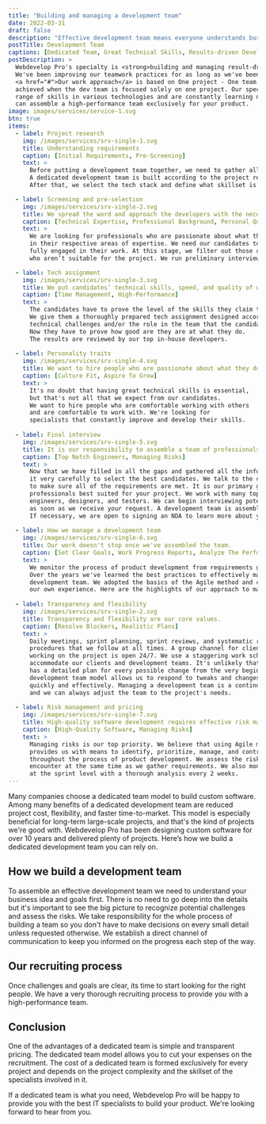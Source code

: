 ```yaml
---
title: "Building and managing a development team"
date: 2022-03-31
draft: false
description: "Effective development team means everyone understands business goals, necessary steps and area of responsibility"
postTitle: Development Team
captions: [Dedicated Team, Great Technical Skills, Results-driven Development, Successful Product]
postDescription: >
  Webdevelop Pro's specialty is <strong>building and managing result-driven development teams.</strong>
  We've been improving our teamwork practices for as long as we've been in the software development business. 
  <a href="#">Our work approach</a> is based on One project - One team rule. We believe the best result is 
  achieved when the dev team is focused solely on one project. Our specialists have a wide 
  range of skills in various technologies and are constantly learning new trends. Webdevelop Pro 
  can assemble a high-performance team exclusively for your product. 
image: images/services/service-1.svg
btn: true
items:
  - label: Project research
    img: /images/services/srv-single-1.svg
    title: Understanding requirements
    caption: [Initial Requirements, Pre-Screening]
    text: >
      Before putting a development team together, we need to gather all the information about the project. 
      A dedicated development team is built according to the project requirements. 
      After that, we select the tech stack and define what skillset is required for the project.

  - label: Screening and pre-selection
    img: /images/services/srv-single-2.svg
    title: We spread the word and approach the developers with the necessary skills
    caption: [Technical Expertise, Professional Background, Personal Qualities, Teamwork Experience]
    text: >
      We are looking for professionals who are passionate about what they do and who are specialists 
      in their respective areas of expertise. We need our candidates to be team players eager to be 
      fully engaged in their work. At this stage, we filter out those candidates 
      who aren’t suitable for the project. We run preliminary interviews to check:

  - label: Tech assignment
    img: /images/services/srv-single-3.svg
    title: We put candidates’ technical skills, speed, and quality of work to a test.
    caption: [Time Management, High-Performance]
    text: >
      The candidates have to prove the level of the skills they claim to have mastered. 
      We give them a thoroughly prepared tech assignment designed according to the project’s 
      technical challenges and/or the role in the team that the candidate is being recruited for. 
      Now they have to prove how good are they are at what they do. 
      The results are reviewed by our top in-house developers.
  
  - label: Personality traits
    img: /images/services/srv-single-4.svg
    title: We want to hire people who are passionate about what they do
    caption: [Culture Fit, Aspire To Grow]
    text: >
      It's no doubt that having great technical skills is essential, 
      but that's not all that we expect from our candidates. 
      We want to hire people who are comfortable working with others 
      and are comfortable to work with. We're looking for 
      specialists that constantly improve and develop their skills.
  
  - label: Final interview
    img: /images/services/srv-single-5.svg
    title: It is our responsibility to assemble a team of professionals
    caption: [Top Notch Engineers, Managing Risks]
    text: >
      Now that we have filled in all the gaps and gathered all the information we go through 
      it very carefully to select the best candidates. We talk to the candidates again 
      to make sure all of the requirements are met. It is our primary goal to find 
      professionals best suited for your project. We work with many top-notch web 
      engineers, designers, and testers. We can begin interviewing potential candidates 
      as soon as we receive your request. A development team is assembled within a few weeks. 
      If necessary, we are open to signing an NDA to learn more about your project.
  
  - label: How we manage a development team
    img: /images/services/srv-single-6.svg
    title: Our work doesn't stop once we've assembled the team.
    caption: [Set Clear Goals, Work Progress Reports, Analyze The Performance, Check The Results]
    text: >
      We monitor the process of product development from requirements gathering to launch. 
      Over the years we've learned the best practices to effectively manage a dedicated 
      development team. We adopted the basics of the Agile method and combined them with 
      our own experience. Here are the highlights of our approach to managing development teams:
  
  - label: Transparency and flexibility
    img: /images/services/srv-single-2.svg
    title: Transparency and flexibility are our core values.
    caption: [Resolve Blockers, Realistic Plans]
    text: >
      Daily meetings, sprint planning, sprint reviews, and systematic reports are standard 
      procedures that we follow at all times. A group channel for clients and everyone 
      working on the project is open 24/7. We use a staggering work schedule to equally 
      accommodate our clients and development teams. It's unlikely that every project 
      has a detailed plan for every possible change from the very beginning. A dedicated 
      development team model allows us to respond to tweaks and changes in the project 
      quickly and effectively. Managing a development team is a continuous process, 
      and we can always adjust the team to the project's needs.
  
  - label: Risk management and pricing
    img: /images/services/srv-single-7.svg
    title: High-quality software development requires effective risk management
    caption: [High-Quality Software, Managing Risks]
    text: >
      Managing risks is our top priority. We believe that using Agile methodology 
      provides us with means to identify, prioritize, manage, and control risks 
      throughout the process of product development. We assess the risks we might 
      encounter at the same time as we gather requirements. We also monitor risks 
      at the sprint level with a thorough analysis every 2 weeks.
---
```


Many companies choose a dedicated team model to build custom software. Among many benefits of a 
dedicated development team are reduced project cost, flexibility, and faster time-to-market. 
This model is especially beneficial for long-term large-scale projects, and that's the kind 
of projects we're good with. Webdevelop Pro has been designing custom software for over 
10 years and delivered plenty of projects. Here’s how we build a dedicated development team you can rely on.

## How we build a development team

To assemble an effective development team we need to understand your business idea and goals first. 
There is no need to go deep into the details but it's important to see the big picture to 
recognize potential challenges and assess the risks. We take responsibility for the whole 
process of building a team so you don't have to make decisions on every small detail unless 
requested otherwise. We establish a direct channel of communication to keep you 
informed on the progress each step of the way.

## Our recruiting process

Once challenges and goals are clear, its time to start looking for the right people. 
We have a very thorough recruiting process to provide you with a high-performance team.
<!-- section break -->

## Conclusion

One of the advantages of a dedicated team is simple and transparent pricing. 
The dedicated team model allows you to cut your expenses on the recruitment. 
The cost of a dedicated team is formed exclusively for every project and depends 
on the project complexity and the skillset of the specialists involved in it.

If a dedicated team is what you need, Webdevelop Pro will be happy to provide 
you with the best IT specialists to build your product. We're looking forward to hear from you.